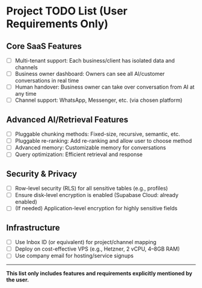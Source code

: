 # Project TODO List (User Requirements Only)

## Core SaaS Features
- [ ] Multi-tenant support: Each business/client has isolated data and channels
- [ ] Business owner dashboard: Owners can see all AI/customer conversations in real time
- [ ] Human handover: Business owner can take over conversation from AI at any time
- [ ] Channel support: WhatsApp, Messenger, etc. (via chosen platform)

## Advanced AI/Retrieval Features
- [ ] Pluggable chunking methods: Fixed-size, recursive, semantic, etc.
- [ ] Pluggable re-ranking: Add re-ranking and allow user to choose method
- [ ] Advanced memory: Customizable memory for conversations
- [ ] Query optimization: Efficient retrieval and response

## Security & Privacy
- [ ] Row-level security (RLS) for all sensitive tables (e.g., profiles)
- [ ] Ensure disk-level encryption is enabled (Supabase Cloud: already enabled)
- [ ] (If needed) Application-level encryption for highly sensitive fields

## Infrastructure
- [ ] Use Inbox ID (or equivalent) for project/channel mapping
- [ ] Deploy on cost-effective VPS (e.g., Hetzner, 2 vCPU, 4–8GB RAM)
- [ ] Use company email for hosting/service signups

---

**This list only includes features and requirements explicitly mentioned by the user.** 